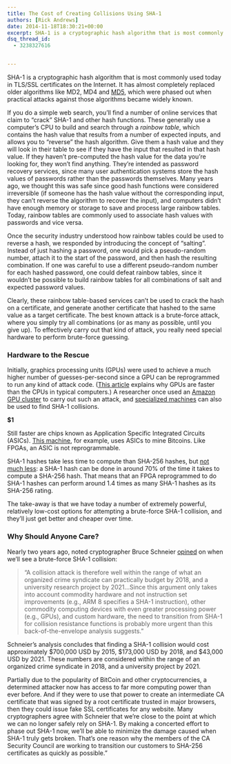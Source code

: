 ```yaml
---
title: The Cost of Creating Collisions Using SHA-1
authors: [Rick Andrews]
date: 2014-11-18T18:30:21+00:00
excerpt: SHA-1 is a cryptographic hash algorithm that is most commonly used today in TLS/SSL certificates on the Internet. It has almost completely replaced older algorithms like MD2, MD4 and MD5, which were phased out when practical attacks against those algorithms became widely known.
dsq_thread_id:
  - 3238327616


---
```

SHA-1 is a cryptographic hash algorithm that is most commonly used today in TLS/SSL certificates on the Internet. It has almost completely replaced older algorithms like MD2, MD4 and [MD5][1], which were phased out when practical attacks against those algorithms became widely known.

If you do a simple web search, you’ll find a number of online services that claim to “crack” SHA-1 and other hash functions. These generally use a computer’s CPU to build and search through a _rainbow table_, which contains the hash value that results from a number of expected inputs, and allows you to “reverse” the hash algorithm. Give them a hash value and they will look in their table to see if they have the input that resulted in that hash value. If they haven’t pre-computed the hash value for the data you’re looking for, they won’t find anything. They’re intended as password recovery services, since many user authentication systems store the hash values of passwords rather than the passwords themselves. Many years ago, we thought this was safe since good hash functions were considered irreversible (if someone has the hash value without the corresponding input, they can’t reverse the algorithm to recover the input), and computers didn’t have enough memory or storage to save and process large rainbow tables. Today, rainbow tables are commonly used to associate hash values with passwords and vice versa.

Once the security industry understood how rainbow tables could be used to reverse a hash, we responded by introducing the concept of “salting”. Instead of just hashing a password, one would pick a pseudo-random number, attach it to the start of the password, and then hash the resulting combination. If one was careful to use a different pseudo-random number for each hashed password, one could defeat rainbow tables, since it wouldn’t be possible to build rainbow tables for all combinations of salt and expected password values.

Clearly, these rainbow table-based services can’t be used to crack the hash on a certificate, and generate another certificate that hashed to the same value as a target certificate. The best known attack is a brute-force attack, where you simply try all combinations (or as many as possible, until you give up). To effectively carry out that kind of attack, you really need special hardware to perform brute-force guessing.

### Hardware to the Rescue

Initially, graphics processing units (GPUs) were used to achieve a much higher number of guesses-per-second since a GPU can be reprogrammed to run any kind of attack code. ([This article][2] explains why GPUs are faster than the CPUs in typical computers.) A researcher once used an [Amazon GPU cluster][3] to carry out such an attack, and [specialized machines][4] can also be used to find SHA-1 collisions.


  __$1__


Still faster are chips known as Application Specific Integrated Circuits (ASICs). [This machine][5], for example, uses ASICs to mine Bitcoins. Like FPGAs, an ASIC is not reprogrammable.

SHA-1 hashes take less time to compute than SHA-256 hashes, but [not much less][6]: a SHA-1 hash can be done in around 70% of the time it takes to compute a SHA-256 hash. That means that an FPGA reprogrammed to do SHA-1 hashes can perform around 1.4 times as many SHA-1 hashes as its SHA-256 rating.

The take-away is that we have today a number of extremely powerful, relatively low-cost options for attempting a brute-force SHA-1 collision, and they’ll just get better and cheaper over time.

### Why Should Anyone Care?

Nearly two years ago, noted cryptographer Bruce Schneier [opined][7] on when we’ll see a brute-force SHA-1 collision:

> “A collision attack is therefore well within the range of what an organized crime syndicate can practically budget by 2018, and a university research project by 2021…Since this argument only takes into account commodity hardware and not instruction set improvements (e.g., ARM 8 specifies a SHA-1 instruction), other commodity computing devices with even greater processing power (e.g., GPUs), and custom hardware, the need to transition from SHA-1 for collision resistance functions is probably more urgent than this back-of-the-envelope analysis suggests.”

Schneier’s analysis concludes that finding a SHA-1 collision would cost approximately $700,000 USD by 2015, $173,000 USD by 2018, and $43,000 USD by 2021. These numbers are considered within the range of an organized crime syndicate in 2018, and a university project by 2021.

Partially due to the popularity of BitCoin and other cryptocurrencies, a determined attacker now has access to far more computing power than ever before. And if they were to use that power to create an intermediate CA certificate that was signed by a root certificate trusted in major browsers, then they could issue fake SSL certificates for any website. Many cryptographers agree with Schneier that we’re close to the point at which we can no longer safely rely on SHA-1. By making a concerted effort to phase out SHA-1 now, we’ll be able to minimize the damage caused when SHA-1 truly gets broken. That’s one reason why the members of the CA Security Council are working to transition our customers to SHA-256 certificates as quickly as possible.”

 [1]: http://www.theregister.co.uk/2014/11/05/md5_hash_collision/
 [2]: https://en.bitcoin.it/wiki/Why_a_GPU_mines_faster_than_a_CPU
 [3]: http://www.geek.com/news/researcher-cracks-sha-1-hashes-for-2-10-with-amazons-cloud-service-1295926/
 [4]: http://arstechnica.com/security/2012/12/25-gpu-cluster-cracks-every-standard-windows-password-in-6-hours/
 [5]: http://www.hongkiat.com/blog/bitcoin-mining-machines/
 [6]: http://en.wikipedia.org/wiki/SHA-1
 [7]: https://www.schneier.com/blog/archives/2012/10/when_will_we_se.html